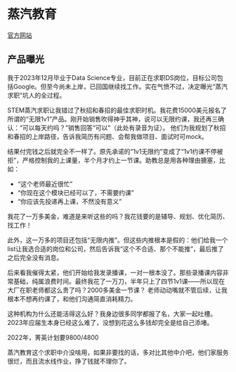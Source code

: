 # 蒸汽教育

[官方网站](https://www.stemcareergroup.com/)

## 产品曝光

我于2023年12月毕业于Data Science专业，目前正在求职DS岗位，目标公司包括Google。但至今尚未上岸，已回国继续找工作。实在气愤不过，决定曝光“蒸汽求职”坑人的全过程。

STEM蒸汽求职让我错过了秋招和春招的最佳求职时机。我花费15000美元报名了所谓的“无限1v1”产品。刚开始销售吹得神乎其神，说可以无限约课，我还再三确认：“可以每天约吗？”销售回答“可以”（此处有录音为证）。
他们为我规划了秋招和春招的上岸路径，告诉我简历有问题、会帮我做项目、面试时可mock。

结果付完钱之后就完全不一样了。原先承诺的“1v1无限约”变成了“1v1约课不停被拒”，严格控制我的上课量，半个月才约上一节课。助教总是用各种理由搪塞，比如：
- “这个老师最近很忙”
- “你现在这个模块已经可以了，不需要约课”
- “你应该先投递再上课，不然没有意义”

我花了一万多美金，难道是来听这些的吗？我花钱要的是辅导、规划、优化简历、找工作！

此外，这一万多的项目还包括“无限内推”。但这些内推根本是假的：他们给我一个list让我选合适的岗位和公司，然后告诉我“这个不合适、那个不能推”，最后推了之后完全没有消息。

后来看我催得太紧，他们开始给我发录播课，一对一根本没了。那些录播课内容非常基础，纯属浪费时间。最终我花了一万刀，半年只上了四节1v1课——所以现在大厂在职老师都这么贵了吗？2000多美金一节课？
老师动动嘴就不管后续，让我根本不想再约课了，和他们沟通简直消耗精力。

这种机构为什么还能活得这么好？我身边很多同学都报了名，大家一起吐槽。
2023年应届生本身已经这么难了，没想到花这么多钱却完全是给自己添堵。

2022年，菁英计划要9800/4800

蒸汽教育这个求职中介没啥用，如果非要找的话，多对比其他中介吧，他们家服务很烂，而且流水线作业，挣了钱就不理你了。
